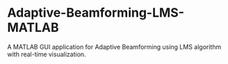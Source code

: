 # Adaptive-Beamforming-LMS-MATLAB
A MATLAB GUI application for Adaptive Beamforming using LMS algorithm with real-time visualization.

